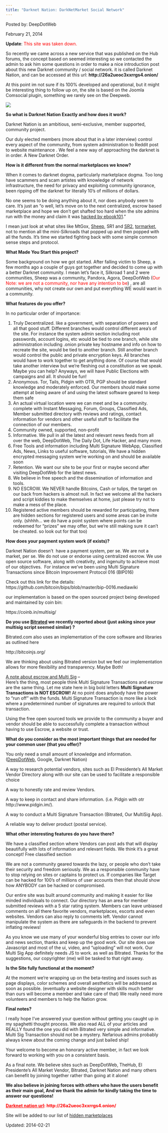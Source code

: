 ```yaml
---
title: "Darknet Nation: DarkNetMarket Social Network"
---
```


Posted by: DeepDotWeb

<span>February 21, 2014</span>
    

<p><strong>Update</strong>: <span style="color: #ff0000;">This site was taken down.</span></p>
<p>So recently we came across a new service that was published on the Hub forums, the concept based on seemed interesting so we contacted the admin to ask him some questions in order to make a nice introduction post about this new Darknet community / social network. it is called Darknet Nation, and can be accessed at this url: <strong>http://26a2ueoc3xxrrgs4.onion/</strong></p>
<p>At this point im not sure if its 100% developed and operational, but it might be interesting thing to follow up on, the site is based on the Joomla Comsocial plugin, something we rarely see on the Deepweb.</p>
<img src="https://gir.pub/deepdotweb/imgs/2014/02/dnmnation.png" />

<p><strong>So what is Darknet Nation Exactly and how does it work?</strong></p>
<p>Darknet Nation is an ambitious, semi-exclusive, member supported, community project.</p>
<p>Our duly elected members (more about that in a later interview) control every aspect of the community, from system administration to Reddit post to website maintenance . We feel a new way of approaching the darknet is in order. A New Darknet Order.</p>
<p><strong>How is it different from the normal marketplaces we know?</strong></p>
<p>When it comes to darknet dogma, particularly marketplace dogma. Too long have scammers and scam artistes with knowledge of network infrastructure, the need for privacy and exploiting community ignorance, been ripping off the darknet for literally 10’s of millions of dollars.</p>
<p>No one seems to be doing anything about it, nor does anybody seem to care. It’s just an “o well, let’s move on to the next centralized, escrow based marketplace and hope we don’t get shafted too hard when the site admins run with the money and claim it was <a href="https://gir.pub/deepdotweb/2013/12/01/sheep-is-now-officially-down/">hacked by ebook101</a>.”</p>
<p>I mean just look at what sites like MtGox, <a href="https://gir.pub/deepdotweb/2013/11/30/sheep-marketplace-scammed-over-40000000-in-the-biggets-darknet-scam-ever/">Sheep</a>, SR1 and <a href="https://gir.pub/deepdotweb/2014/02/13/silk-road-2-hacked-bitcoins-stolen-unknown-amount/">SR2</a>, <a href="https://gir.pub/deepdotweb/2013/12/23/reports-tormarket-scam-in-progress/">tormarket</a>, not to mention all the mini-Silkroads that popped up and then popped with all the funds. It’s time we started fighting back with some simple common sense steps and protocol.</p>
<p><strong>What Made You Start this project?</strong></p>
<p>Some background on how we got started. After falling victim to Sheep, a few months ago a couple of guys got together and decided to come up with a better Darknet community. I mean let’s face it, Silkroad 1 and 2 were communities, Sheep was a community, Pandora, Agora, DeepDotWeb (<span style="color: #ff0000;">Our Note: we are not a community, nor have any intention to be<span style="color: #000000;">)</span></span> , are all communities, why not create our own and put everything WE would want in a community.</p>
<p><strong>What features do you offer?</strong></p>
<p>In no particular order of importance:</p>
<ol>
<li>Truly Decentralized. like a government, with separation of powers and all that good stuff. Different branches would control different area’s of the site. For instance the system admin section including root passwords, account logins, etc would be tied to one branch, while site administration including .onion private key hostname and info on how to recreate the site, would be tied to another branch. Still another branch would control the public and private encryption keys. All branches would have to work together to get anything done. Of course that would take another interview but we’re fleshing out a constitution as we speak. Maybe you can help? Anyways, we will have Public Elections with campaigns and all. It should be fun!</li>
<li>Anonymous. Tor, Tails, Pidgin with OTR, PGP should be standard knowledge and moderately enforced. Our members should make some attempt at being aware of and using the latest software geared to keep them safe</li>
<li>An actual virtual location were we can meet and be a community. complete with Instant Messaging, Forum, Groups, Classified Ads, Member submitted directory with reviews and ratings, contact information for vendors and other useful stuff to facilitate the connection of our members.</li>
<li>Community owned, supported, non-profit</li>
<li>Informative. We pull in all the latest and relevant news feeds from all over the web, DeepDotWeb, The Daily Dot, Life Hacker, and many more.</li>
<li>Free Tools and information including Multi Signature WebApp, Classified Ads, News, Links to useful software, tutorials, We have a hidden encrypted messaging system we’re working on and should be available soon</li>
<li>Retention. We want our site to be your first or maybe second after visiting DeepDotWeb for the latest news.</li>
<li>We believe in free speech and the dissemination of information and tools.</li>
<li>NO ESCROW. We NEVER handle Bitcoins, Cash or tulips, the target on our back from hackers is almost null. In fact we welcome all the hackers and script kiddies to make themselves at home, just please try not to make a mess of the place.</li>
<li>Registered active members should be rewarded for participating, there are hidden sections for registered users and some areas can be invite only. (shhhh… we do have a point system where points can be redeemed for “prizes” we may offer, but we’re still making sure it can’t be cheated. so look out for that too)</li>
</ol>
<p><strong>How does your payment system work (if exists)?</strong></p>
<p>Darknet Nation doesn’t  have a payment system, per se. We are not a market, per se. We do not use or endorse using centralized escrow. We use open source software, along with creativity, and ingenuity to achieve most of our objectives.  For instance we’ve been using Multi Signature Transactions since Bitcoin Improvement Protocol 016 (BIP016)</p>
<p>Check out this link for the details:<br />
    https://github.com/bitcoin/bips/blob/master/bip-0016.mediawiki</p>
<p>our implementation is based on the open sourced project being developed and maintained by coin bin:</p>
<p>https://coinb.in/multisig/</p>
<p><strong>Do you use <a href="https://gir.pub/deepdotweb/2014/02/17/bitrated-bitcoin-arbitration-marketplace/">Bitrated</a> we recently reported about (just asking since your multisig script seemed similar) ?</strong></p>
<p>Bitrated.com also uses an implementation of the core software and libraries as outlined here</p>
<p>http://bitcoinjs.org/</p>
<p>We are thinking about using Bitrated version but we feel our implementation allows for more flexibility and transparency. Maybe Both!</p>
<p><span style="text-decoration: underline;">A note about escrow and Multi Sig</span> &#8211;<br />
    Here’s the thing, most people think Multi Signature Transactions and escrow are the same thing. Let me state here in big bold letters <strong>Multi Signature Transactions is NOT ESCROW!</strong> At no point does anybody have the power to “run off” with the funds. Multi Signature Transaction is more like a lock where a predetermined number of signatures are required to unlock that transaction.</p>
<p>Using the free open sourced tools we provide to the community a buyer and vendor should be able to successfully complete a transaction without having to use Escrow, a website or trust.</p>
<p><strong>What do you consider as the most important things that are needed for your common user (that you offer)?</strong></p>
<p>You only need a small amount of knowledge and information. (<a href="">DeepDotWeb</a>, Google, Darknet Nation)</p>
<p>A way to research potential vendors, sites such as El Presidente’s All Market Vendor Directory along with our site can be used to facilitate a responsible choice</p>
<p>A way to honestly rate and review Vendors.</p>
<p>A way to keep in contact and share information. (i.e. Pidgin with otr http://www.pidgin.im/).</p>
<p>A way to conduct a Multi Signature Transaction (Bitrated, Our MultiSig App).</p>
<p>A reliable way to deliver product (postal service).</p>
<p><strong>What other interesting features do you have there?</strong></p>
<p>We have a classified section where Vendors can post ads that will display beautifully with lots of information and relevant fields. We think it’s a great concept! Free classified section</p>
<p>We are not a community geared towards the lazy, or people who don’t take their security and freedom seriously. We as a responsible community have to stop relying on sites or captains to protect us. If companies like Target can be hacked for 100’s of millions of user accounts then that should show how ANYBODY can be hacked or compromised.</p>
<p>Our entire site was built around community and making it easier for like minded individuals to connect. Our directory has an area for member submitted reviews with a 5 star rating system. Members can leave unbiased comments on all there favorite vendors, marketplaces, escorts and even websites. Vendors can also reply to comments left. Vendor cannot manipulate the system as there are safeguards in the backend to prevent inflating reviews!</p>
<p>As you know we use many of your wonderful blog entries to cover our info and news section, thanks and keep up the good work. Our site does use Javascript and most of the ui, video, and “uploading” will not work. Our Multi Sig App definitely needs JS to work. as well as Bitrated. Thanks for the suggestions, our copyrighter (me) will be tasked to that right away.</p>
<p><strong>Is the Site fully functional at the moment?</strong></p>
<p>At the moment we’re wrapping up on the beta-testing and issues such as page displays, color schemes and overall aesthetics will be addressed as soon as possible. (eventually a website designer with skills much better than ours will become a member and take care of that) We really need more volunteers and members to help the Nation grow.</p>
<p><strong>Final notes?</strong></p>
<p>I really hope I’ve answered your question without getting you caught up in my spaghetti thought process. We also read ALL of your articles and REALLY found the one you did with Bitrated very simple and informative. Multi Sig Transaction should not be a mystery. Nefarious admins probably always knew about the coming change and just bailed ship!</p>
<p>Your welcome to become an honorary active member, in fact we look forward to working with you on a consistent basis.</p>
<p>As a final note. We believe sites such as DeepDotWeb, TheHub, El Presidente&#8217;s All Market Vendor, Bitrated, Darknet Nation and many others can benefit by joining together rather than going at it alone!</p>
<p><strong>We also believe in joining forces with others who have the users benefit as their main goal, And we thank the admin for kindly taking the time to answer our questions!<br />
</strong></p>
<p><span style="color: #ff0000;"><strong><span style="text-decoration: underline;">Darknet nation url</span>: http://26a2ueoc3xxrrgs4.onion/</strong></span></p>
<p>Site will be added to our list of <a href="https://gir.pub/deepdotweb/2013/10/28/updated-llist-of-hidden-marketplaces-tor-i2p/">hidden marketplaces</a></p>

Updated: 2014-02-21
    
